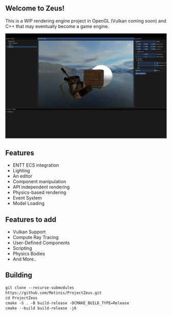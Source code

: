 ## Welcome to Zeus!

This is a WIP rendering engine project in OpenGL (Vulkan coming soon) and C++ that may eventually become a game engine.

![Screenshot](/Screenshot2.png)

## Features

- ENTT ECS integration
- Lighting
- An editor
- Component manipulation
- API independent rendering
- Physics-based rendering
- Event System
- Model Loading


## Features to add


- Vulkan Support
- Compute Ray Tracing
- User-Defined Components
- Scripting
- Physics Bodies
- And More..

## Building
    git clone --recurse-submodules https://github.com/Metinis/ProjectZeus.git
    cd ProjectZeus
    cmake -S . -B build-release -DCMAKE_BUILD_TYPE=Release
    cmake --build build-release -j6

